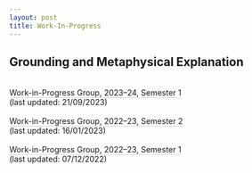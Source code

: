 ```yaml
---
layout: post
title: Work-In-Progress
---
```

<h2>Grounding and Metaphysical Explanation</h2>
<br>
<a href="/GroundingAndMetaphysicalExplanation/assets/documents/Semester 1 - 2023-24.pdf" style="text-decoration: none; border-bottom: 1px solid lightgrey">Work-in-Progress Group, 2023&ndash;24, Semester 1</a> <br>(last updated: 21/09/2023)
<br>
<br>
<a href="/GroundingAndMetaphysicalExplanation/assets/documents/Semester 2 - 2022-23.pdf" style="text-decoration: none; border-bottom: 1px solid lightgrey">Work-in-Progress Group, 2022&ndash;23, Semester 2</a> <br>(last updated: 16/01/2023)
<br>
<br>
<a href="/GroundingAndMetaphysicalExplanation/assets/documents/Semester 1 - 2022-23.pdf" style="text-decoration: none; border-bottom: 1px solid lightgrey">Work-in-Progress Group, 2022&ndash;23, Semester 1</a> <br>(last updated: 07/12/2022)
<br>
<br>